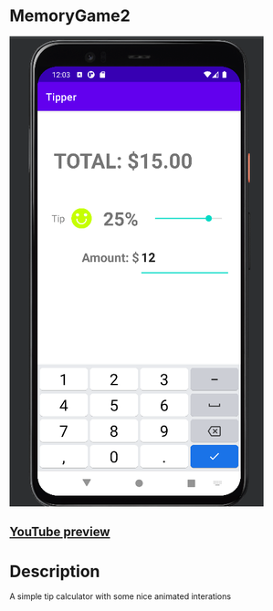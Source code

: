 # MemoryGame2
![](https://github.com/thedagnode/Tipper/blob/master/tipper_ui.png)

[YouTube preview](https://youtu.be/Sq2zLKxV3WU) 
-----
# Description
A simple tip calculator with some nice animated interations
